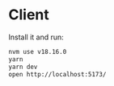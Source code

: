 # Client

Install it and run:

```bash
nvm use v18.16.0
yarn
yarn dev
open http://localhost:5173/
```